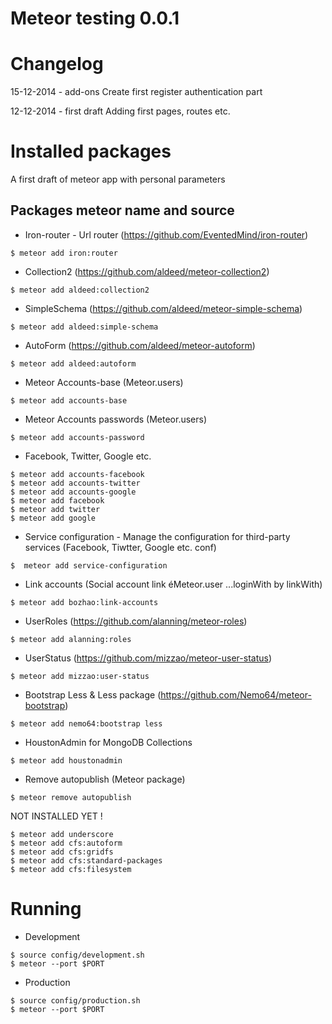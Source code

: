 Meteor testing 0.0.1
==================================================



Changelog
======================
15-12-2014 - add-ons
Create first register authentication part

12-12-2014 - first draft
Adding first pages, routes etc.



Installed packages
======================

A first draft of meteor app with personal parameters

## Packages meteor name and source

- Iron-router - Url router (https://github.com/EventedMind/iron-router)
```
$ meteor add iron:router
```

- Collection2 (https://github.com/aldeed/meteor-collection2)
```
$ meteor add aldeed:collection2 
```

- SimpleSchema (https://github.com/aldeed/meteor-simple-schema)
```
$ meteor add aldeed:simple-schema
```

- AutoForm (https://github.com/aldeed/meteor-autoform)
```
$ meteor add aldeed:autoform
```

- Meteor Accounts-base (Meteor.users)
```
$ meteor add accounts-base
```

- Meteor Accounts passwords (Meteor.users)
```
$ meteor add accounts-password
```

- Facebook, Twitter, Google etc.
```
$ meteor add accounts-facebook
$ meteor add accounts-twitter
$ meteor add accounts-google
$ meteor add facebook
$ meteor add twitter
$ meteor add google
```

- Service configuration - Manage the configuration for third-party services (Facebook, Tiwtter, Google etc. conf)
```
$  meteor add service-configuration
```

- Link accounts (Social account link éMeteor.user ...loginWith by linkWith) 
```
$ meteor add bozhao:link-accounts
```

- UserRoles (https://github.com/alanning/meteor-roles)
```
$ meteor add alanning:roles
```

- UserStatus (https://github.com/mizzao/meteor-user-status)
```
$ meteor add mizzao:user-status
```

- Bootstrap Less & Less package (https://github.com/Nemo64/meteor-bootstrap)
```
$ meteor add nemo64:bootstrap less
```

- HoustonAdmin for MongoDB Collections
```
$ meteor add houstonadmin
```

- Remove autopublish (Meteor package)
```
$ meteor remove autopublish
```

NOT INSTALLED YET !
```
$ meteor add underscore
$ meteor add cfs:autoform
$ meteor add cfs:gridfs
$ meteor add cfs:standard-packages
$ meteor add cfs:filesystem
```


Running
======================

- Development 
```
$ source config/development.sh
$ meteor --port $PORT
```

- Production
```
$ source config/production.sh
$ meteor --port $PORT
```
